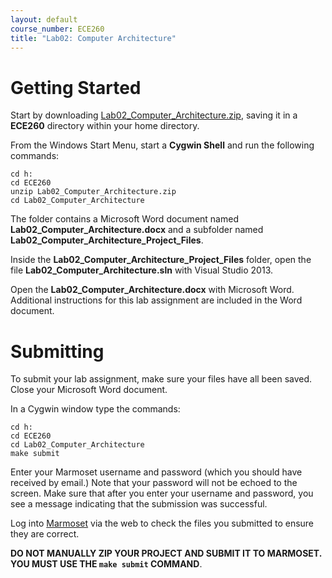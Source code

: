 ```yaml
---
layout: default
course_number: ECE260
title: "Lab02: Computer Architecture"
---
```


Getting Started
===============

Start by downloading [Lab02_Computer_Architecture.zip](Lab02_Computer_Architecture.zip), saving it in a **ECE260** directory within your home directory.

From the Windows Start Menu, start a **Cygwin Shell** and run the following commands:

    cd h:
    cd ECE260
    unzip Lab02_Computer_Architecture.zip
    cd Lab02_Computer_Architecture


The folder contains a Microsoft Word document named **Lab02_Computer_Architecture.docx**
and a subfolder named **Lab02_Computer_Architecture_Project_Files**. 

Inside the **Lab02_Computer_Architecture_Project_Files** folder, open the file **Lab02_Computer_Architecture.sln** with Visual Studio 2013.
  
Open the **Lab02_Computer_Architecture.docx** with Microsoft Word.  Additional instructions for this lab assignment are 
included in the Word document.



Submitting
==========

To submit your lab assignment, make sure your files have all been saved.
Close your Microsoft Word document.

In a Cygwin window type the commands:

    cd h:
    cd ECE260
    cd Lab02_Computer_Architecture
    make submit

Enter your Marmoset username and password (which you should have received by email.) 
Note that your password will not be echoed to the screen. 
Make sure that after you enter your username and password, you see a message indicating that the submission was successful.

Log into [Marmoset](https://cs.ycp.edu/marmoset/login) via the web to check the files you submitted to ensure they are correct.

**DO NOT MANUALLY ZIP YOUR PROJECT AND SUBMIT IT TO MARMOSET.  
YOU MUST USE THE ```make submit``` COMMAND**.